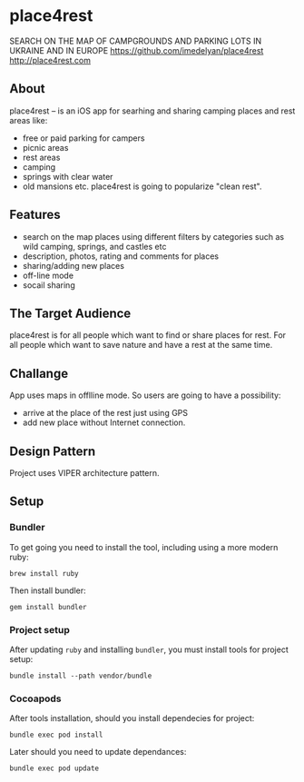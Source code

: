 # place4rest

SEARCH ON THE MAP OF CAMPGROUNDS AND PARKING LOTS IN UKRAINE AND IN EUROPE
https://github.com/imedelyan/place4rest
http://place4rest.com


## About
place4rest – is an iOS app for searhing and sharing camping places and rest areas like:
  - free or paid parking for campers
  - picnic areas
  - rest areas
  - camping
  - springs with clear water
  - old mansions
  etc.
place4rest is going to popularize "clean rest".


## Features
  - search on the map places using different filters by categories such as wild camping, springs, and castles etc
  - description, photos, rating and comments for places 
  - sharing/adding new places
  - off-line mode
  - socail sharing


## The Target Audience
place4rest is for all people which want to find or share places for rest. 
For all people which want to save nature and have a rest at the same time.


## Challange
App uses maps in offlline mode. So users are going to have a possibility: 
  - arrive at the place of the rest just using GPS 
  - add new place
  without Internet connection.


## Design Pattern
Project uses VIPER architecture pattern.


## Setup

### Bundler
To get going you need to install the tool, including using a more modern ruby:
```
brew install ruby
```
Then install bundler: 
```
gem install bundler
```

### Project setup
After updating `ruby` and installing `bundler`, you must install tools for project setup:
```
bundle install --path vendor/bundle 
```

### Cocoapods
After tools installation, should you install dependecies for project:
```
bundle exec pod install
```
Later should you need to update dependances:
```
bundle exec pod update
```
